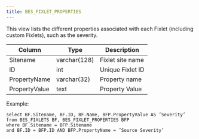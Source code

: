 ```yaml
---
title: BES_FIXLET_PROPERTIES
---
```


This view lists the different properties associated with each Fixlet (including
custom Fixlets), such as the severity.

| Column        | Type           |  Description  |
| ------------- | ------------- | ----- |
| Sitename      | varchar(128) | Fixlet site name |
| ID      | int | Unique Fixlet ID |
| PropertyName      | varchar(32) | Property name |
| PropertyValue | text | Property Value |

Example:
```
select BF.Sitename, BF.ID, BF.Name, BFP.PropertyValue AS ’Severity’
from BES_FIXLETS BF, BES_FIXLET_PROPERTIES BFP
where BF.Sitename = BFP.Sitename
and BF.ID = BFP.ID AND BFP.PropertyName = ’Source Severity’
```

